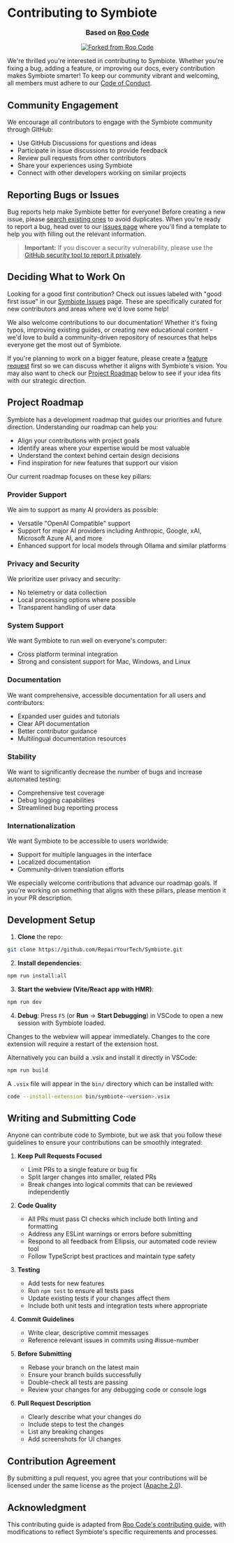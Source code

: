 # Contributing to Symbiote

<div align="center">
  <p style="font-size: 1.1em; margin-top: 15px;"><strong>Based on <a href="https://github.com/RooVetGit/Roo-Code" target="_blank">Roo Code</a></strong></p>
  <a href="https://github.com/RooVetGit/Roo-Code" target="_blank">
    <img src="https://img.shields.io/badge/Forked%20from-Roo%20Code-6F42C1?style=for-the-badge&logo=github&logoColor=white" alt="Forked from Roo Code">
  </a>
</div>

We're thrilled you're interested in contributing to Symbiote. Whether you're fixing a bug, adding a feature, or improving our docs, every contribution makes Symbiote smarter! To keep our community vibrant and welcoming, all members must adhere to our [Code of Conduct](CODE_OF_CONDUCT.md).

## Community Engagement

We encourage all contributors to engage with the Symbiote community through GitHub:

- Use GitHub Discussions for questions and ideas
- Participate in issue discussions to provide feedback
- Review pull requests from other contributors
- Share your experiences using Symbiote
- Connect with other developers working on similar projects

## Reporting Bugs or Issues

Bug reports help make Symbiote better for everyone! Before creating a new issue, please [search existing ones](https://github.com/RepairYourTech/Symbiote/issues) to avoid duplicates. When you're ready to report a bug, head over to our [issues page](https://github.com/RepairYourTech/Symbiote/issues/new/choose) where you'll find a template to help you with filling out the relevant information.

> **Important:** If you discover a security vulnerability, please use the [GitHub security tool to report it privately](https://github.com/RepairYourTech/Symbiote/security/advisories/new).

## Deciding What to Work On

Looking for a good first contribution? Check out issues labeled with "good first issue" in our [Symbiote Issues](https://github.com/RepairYourTech/Symbiote/issues) page. These are specifically curated for new contributors and areas where we'd love some help!

We also welcome contributions to our documentation! Whether it's fixing typos, improving existing guides, or creating new educational content - we'd love to build a community-driven repository of resources that helps everyone get the most out of Symbiote.

If you're planning to work on a bigger feature, please create a [feature request](https://github.com/RepairYourTech/Symbiote/discussions/categories/feature-requests) first so we can discuss whether it aligns with Symbiote's vision. You may also want to check our [Project Roadmap](#project-roadmap) below to see if your idea fits with our strategic direction.

## Project Roadmap

Symbiote has a development roadmap that guides our priorities and future direction. Understanding our roadmap can help you:

- Align your contributions with project goals
- Identify areas where your expertise would be most valuable
- Understand the context behind certain design decisions
- Find inspiration for new features that support our vision

Our current roadmap focuses on these key pillars:

### Provider Support

We aim to support as many AI providers as possible:

- Versatile "OpenAI Compatible" support
- Support for major AI providers including Anthropic, Google, xAI, Microsoft Azure AI, and more
- Enhanced support for local models through Ollama and similar platforms

### Privacy and Security

We prioritize user privacy and security:

- No telemetry or data collection
- Local processing options where possible
- Transparent handling of user data

### System Support

We want Symbiote to run well on everyone's computer:

- Cross platform terminal integration
- Strong and consistent support for Mac, Windows, and Linux

### Documentation

We want comprehensive, accessible documentation for all users and contributors:

- Expanded user guides and tutorials
- Clear API documentation
- Better contributor guidance
- Multilingual documentation resources

### Stability

We want to significantly decrease the number of bugs and increase automated testing:

- Comprehensive test coverage
- Debug logging capabilities
- Streamlined bug reporting process

### Internationalization

We want Symbiote to be accessible to users worldwide:

- Support for multiple languages in the interface
- Localized documentation
- Community-driven translation efforts

We especially welcome contributions that advance our roadmap goals. If you're working on something that aligns with these pillars, please mention it in your PR description.

## Development Setup

1. **Clone** the repo:

```sh
git clone https://github.com/RepairYourTech/Symbiote.git
```

2. **Install dependencies**:

```sh
npm run install:all
```

3. **Start the webview (Vite/React app with HMR)**:

```sh
npm run dev
```

4. **Debug**:
   Press `F5` (or **Run** → **Start Debugging**) in VSCode to open a new session with Symbiote loaded.

Changes to the webview will appear immediately. Changes to the core extension will require a restart of the extension host.

Alternatively you can build a .vsix and install it directly in VSCode:

```sh
npm run build
```

A `.vsix` file will appear in the `bin/` directory which can be installed with:

```sh
code --install-extension bin/symbiote-<version>.vsix
```

## Writing and Submitting Code

Anyone can contribute code to Symbiote, but we ask that you follow these guidelines to ensure your contributions can be smoothly integrated:

1. **Keep Pull Requests Focused**

    - Limit PRs to a single feature or bug fix
    - Split larger changes into smaller, related PRs
    - Break changes into logical commits that can be reviewed independently

2. **Code Quality**

    - All PRs must pass CI checks which include both linting and formatting
    - Address any ESLint warnings or errors before submitting
    - Respond to all feedback from Ellipsis, our automated code review tool
    - Follow TypeScript best practices and maintain type safety

3. **Testing**

    - Add tests for new features
    - Run `npm test` to ensure all tests pass
    - Update existing tests if your changes affect them
    - Include both unit tests and integration tests where appropriate

4. **Commit Guidelines**

    - Write clear, descriptive commit messages
    - Reference relevant issues in commits using #issue-number

5. **Before Submitting**

    - Rebase your branch on the latest main
    - Ensure your branch builds successfully
    - Double-check all tests are passing
    - Review your changes for any debugging code or console logs

6. **Pull Request Description**
    - Clearly describe what your changes do
    - Include steps to test the changes
    - List any breaking changes
    - Add screenshots for UI changes

## Contribution Agreement

By submitting a pull request, you agree that your contributions will be licensed under the same license as the project ([Apache 2.0](LICENSE)).

## Acknowledgment

This contributing guide is adapted from [Roo Code's contributing guide](https://github.com/RooVetGit/Roo-Code/blob/main/CONTRIBUTING.md), with modifications to reflect Symbiote's specific requirements and processes.
